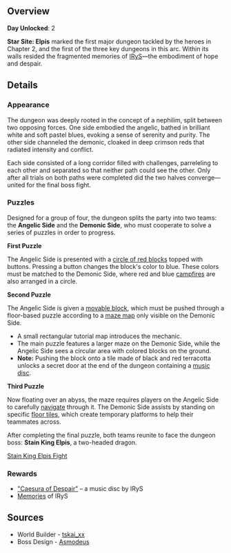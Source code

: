 <!-- title: Star Site: Elpis -->
<!-- quote: Your one true idol, now sit back and enjoy the show! -->
<!-- chapters: 1 -->
<!-- images: (Star Site: Elpis Overview #1), (Star Site: Elpis Overview #2), (Star Site: Elpis Overview #3), (Star Site: Elpis Overview #4), (Star Site: Elpis Icon), (Dungeon Boss: Stain King Elpis) -->
<!-- model: false -->

## Overview

**Day Unlocked**: 2

**Star Site: Elpis** marked the first major dungeon tackled by the heroes in Chapter 2, and the first of the three key dungeons in this arc. Within its walls resided the fragmented memories of [IRyS](#entry:irys-entry)—the embodiment of hope and despair.

## Details

### Appearance

The dungeon was deeply rooted in the concept of a nephilim, split between two opposing forces. One side embodied the angelic, bathed in brilliant white and soft pastel blues, evoking a sense of serenity and purity. The other side channeled the demonic, cloaked in deep crimson reds that radiated intensity and conflict.

Each side consisted of a long corridor filled with challenges, parreleling to each other and separated so that neither path could see the other. Only after all trials on both paths were completed did the two halves converge—united for the final boss fight.

### Puzzles

Designed for a group of four, the dungeon splits the party into two teams: the **Angelic Side** and the **Demonic Side**, who must cooperate to solve a series of puzzles in order to progress.

**First Puzzle**

The Angelic Side is presented with a [circle of red blocks](https://www.youtube.com/live/axlJjQQ_rzU?si=MAqpJXpQJXmj2K6e&t=3573) topped with buttons. Pressing a button changes the block's color to blue. These colors must be matched to the Demonic Side, where red and blue [campfires](https://www.youtube.com/live/NSOuyMjCxPI?si=03CadFAr7PQ8DJvd&t=4524) are also arranged in a circle.

**Second Puzzle**

The Angelic Side is given a [movable block](https://www.youtube.com/live/axlJjQQ_rzU?si=DDnmLpQW0CXpggdp&t=3694), which must be pushed through a floor-based puzzle according to a [maze map](https://www.youtube.com/live/NSOuyMjCxPI?si=wgLETZiPN-WpX7qy&t=4666) only visible on the Demonic Side.

- A small rectangular tutorial map introduces the mechanic.
- The main puzzle features a larger maze on the Demonic Side, while the Angelic Side sees a circular area with colored blocks on the ground.
- **Note:** Pushing the block onto a tile made of black and red terracotta unlocks a secret door at the end of the dungeon containing a [music disc](https://www.youtube.com/live/A97SrozF36w?si=zNzhwalpOc_S6Tu_&t=7429).

**Third Puzzle**

Now floating over an abyss, the maze requires players on the Angelic Side to carefully [navigate](https://www.youtube.com/live/axlJjQQ_rzU?si=8ijRq_d2gpa0y5mv&t=4273) through it. The Demonic Side assists by standing on specific [floor tiles](https://www.youtube.com/live/NSOuyMjCxPI?si=8UiI1wWq3zOPqzNm&t=5227), which create temporary platforms to help their teammates across.

After completing the final puzzle, both teams reunite to face the dungeon boss: **Stain King Elpis**, a two-headed dragon.

[Stain King Elpis Fight](#embed:https://www.youtube.com/live/axlJjQQ_rzU?si=imMOupLj1UxTJV2C&t=5896)

### Rewards

- ["Caesura of Despair"](https://youtu.be/vBNI979XyoE?si=J7NPq-J5GJfAt8iP) – a music disc by IRyS
- [Memories](https://www.youtube.com/watch?v=5uaWaQg4pnM) of IRyS

## Sources

- World Builder - [tskai_xx](https://x.com/tskai_xx/status/1919701535896043963/photo/1)
- Boss Design - [Asmodeus](#out:https://www.youtube.com/watch?v=o3-fzH3MgfE&feature=youtu.be)
